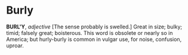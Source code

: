 # Burly

**BURL'Y**, _adjective_ \[The sense probably is swelled.\] Great in size; bulky; timid; falsely great; boisterous. This word is obsolete or nearly so in America; but hurly-burly is common in vulgar use, for noise, confusion, uproar.
